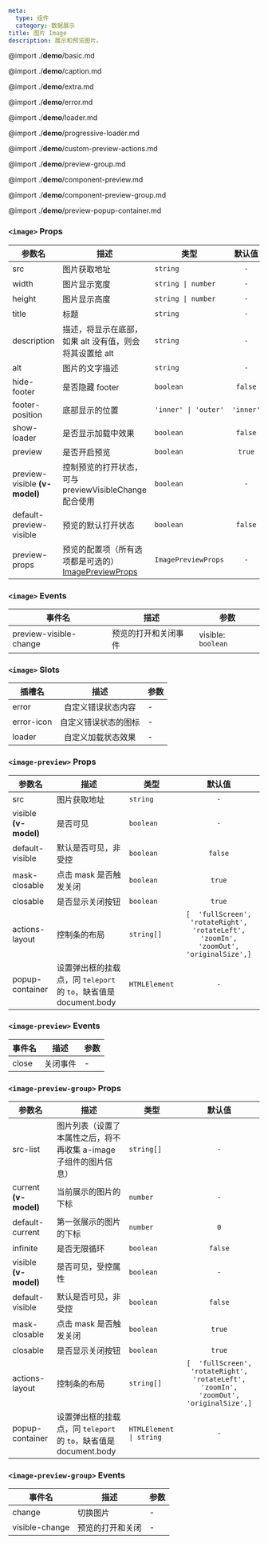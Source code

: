```yaml
meta:
  type: 组件
  category: 数据展示
title: 图片 Image
description: 展示和预览图片。
```

@import ./__demo__/basic.md

@import ./__demo__/caption.md

@import ./__demo__/extra.md

@import ./__demo__/error.md

@import ./__demo__/loader.md

@import ./__demo__/progressive-loader.md

@import ./__demo__/custom-preview-actions.md

@import ./__demo__/preview-group.md

@import ./__demo__/component-preview.md

@import ./__demo__/component-preview-group.md

@import ./__demo__/preview-popup-container.md


### `<image>` Props

|参数名|描述|类型|默认值|
|---|---|---|:---:|
|src|图片获取地址|`string`|`-`|
|width|图片显示宽度|`string \| number`|`-`|
|height|图片显示高度|`string \| number`|`-`|
|title|标题|`string`|`-`|
|description|描述，将显示在底部，如果 alt 没有值，则会将其设置给 alt|`string`|`-`|
|alt|图片的文字描述|`string`|`-`|
|hide-footer|是否隐藏 footer|`boolean`|`false`|
|footer-position|底部显示的位置|`'inner' \| 'outer'`|`'inner'`|
|show-loader|是否显示加载中效果|`boolean`|`false`|
|preview|是否开启预览|`boolean`|`true`|
|preview-visible **(v-model)**|控制预览的打开状态，可与 previewVisibleChange 配合使用|`boolean`|`-`|
|default-preview-visible|预览的默认打开状态|`boolean`|`false`|
|preview-props|预览的配置项（所有选项都是可选的） [ImagePreviewProps](#imagepreview)|`ImagePreviewProps`|`-`|
### `<image>` Events

|事件名|描述|参数|
|---|---|---|
|preview-visible-change|预览的打开和关闭事件|visible: `boolean`|
### `<image>` Slots

|插槽名|描述|参数|
|---|:---:|---|
|error|自定义错误状态内容|-|
|error-icon|自定义错误状态的图标|-|
|loader|自定义加载状态效果|-|




### `<image-preview>` Props

|参数名|描述|类型|默认值|
|---|---|---|:---:|
|src|图片获取地址|`string`|`-`|
|visible **(v-model)**|是否可见|`boolean`|`-`|
|default-visible|默认是否可见，非受控|`boolean`|`false`|
|mask-closable|点击 mask 是否触发关闭|`boolean`|`true`|
|closable|是否显示关闭按钮|`boolean`|`true`|
|actions-layout|控制条的布局|`string[]`|`[  'fullScreen',  'rotateRight',  'rotateLeft',  'zoomIn',  'zoomOut',  'originalSize',]`|
|popup-container|设置弹出框的挂载点，同 `teleport` 的 `to`，缺省值是 document.body|`HTMLElement`|`-`|
### `<image-preview>` Events

|事件名|描述|参数|
|---|---|---|
|close|关闭事件|-|




### `<image-preview-group>` Props

|参数名|描述|类型|默认值|
|---|---|---|:---:|
|src-list|图片列表（设置了本属性之后，将不再收集 a-image 子组件的图片信息）|`string[]`|`-`|
|current **(v-model)**|当前展示的图片的下标|`number`|`-`|
|default-current|第一张展示的图片的下标|`number`|`0`|
|infinite|是否无限循环|`boolean`|`false`|
|visible **(v-model)**|是否可见，受控属性|`boolean`|`-`|
|default-visible|默认是否可见，非受控|`boolean`|`false`|
|mask-closable|点击 mask 是否触发关闭|`boolean`|`true`|
|closable|是否显示关闭按钮|`boolean`|`true`|
|actions-layout|控制条的布局|`string[]`|`[  'fullScreen',  'rotateRight',  'rotateLeft',  'zoomIn',  'zoomOut',  'originalSize',]`|
|popup-container|设置弹出框的挂载点，同 `teleport` 的 `to`，缺省值是 document.body|`HTMLElement \| string`|`-`|
### `<image-preview-group>` Events

|事件名|描述|参数|
|---|---|---|
|change|切换图片|-|
|visible-change|预览的打开和关闭|-|


